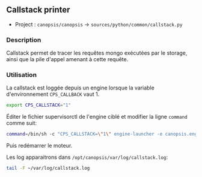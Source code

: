 ## Callstack printer

 * Project : `canopsis/canopsis` -> `sources/python/common/callstack.py`

### Description

Callstack permet de tracer les requêtes mongo exécutées par le storage, ainsi
que la pile d'appel amenant à cette requête.

### Utilisation

La callstack est loggée depuis un engine lorsque la variable d'environnement
`CPS_CALLBACK` vaut 1.

```bash
export CPS_CALLSTACK="1"
```

Éditer le fichier supervisorctl de l'engine ciblé et modifier la ligne
`command` comme suit:

```bash
command=/bin/sh -c "CPS_CALLSTACK=\"1\" engine-launcher -e canopsis.engines.dynamic -n ...""
```

Puis redémarrer le moteur.

Les log apparaitrons dans `/opt/canopsis/var/log/callstack.log`:
```bash
tail -F ~/var/log/callstack.log
```

